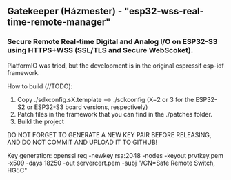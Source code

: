 ## Gatekeeper (Házmester) - "esp32-wss-real-time-remote-manager"
### Secure Remote Real-time Digital and Analog I/O on ESP32-S3 using HTTPS+WSS (SSL/TLS and Secure WebScoket).

PlatformIO was tried, but the development is in the original espressif esp-idf framework.

How to build (//TODO):
1. Copy ./sdkconfig.sX.template --> ./sdkconfig (X=2 or 3 for the ESP32-S2 or ESP32-S3 board versions, respectively)
2. Patch files in the framework that you can find in the ./patches folder.
3. Build the project

DO NOT FORGET TO GENERATE A NEW KEY PAIR BEFORE RELEASING, AND DO NOT COMMIT AND UPLOAD IT TO GITHUB!

Key generation:
openssl req -newkey rsa:2048 -nodes -keyout prvtkey.pem -x509 -days 18250 -out servercert.pem -subj "/CN=Safe Remote Switch, HG5C"
